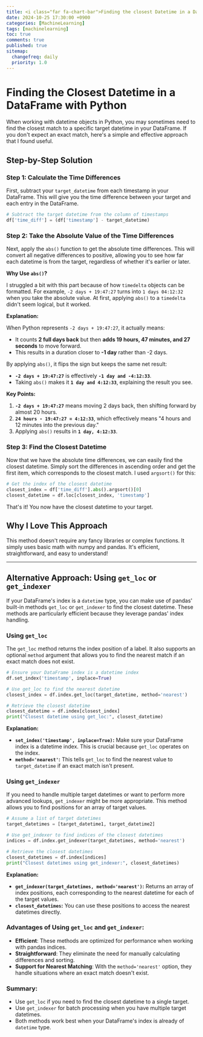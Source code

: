 ```yaml
---
title: <i class="far fa-chart-bar">Finding the closest Datetime in a DataFrame with Python</i>
date: 2024-10-25 17:30:00 +0900
categories: [MachineLearning]
tags: [machinelearning]
toc: true
comments: true
published: true
sitemap:
  changefreq: daily
  priority: 1.0
---
```


# Finding the Closest Datetime in a DataFrame with Python

When working with datetime objects in Python, you may sometimes need to find the closest match to a specific target datetime in your DataFrame. If you don't expect an exact match, here's a simple and effective approach that I found useful.

## Step-by-Step Solution

### Step 1: Calculate the Time Differences

First, subtract your `target_datetime` from each timestamp in your DataFrame. This will give you the time difference between your target and each entry in the DataFrame.

```python
# Subtract the target datetime from the column of timestamps
df['time_diff'] = (df['timestamp'] - target_datetime)
```

### Step 2: Take the Absolute Value of the Time Differences

Next, apply the `abs()` function to get the absolute time differences. This will convert all negative differences to positive, allowing you to see how far each datetime is from the target, regardless of whether it's earlier or later.

**Why Use `abs()`?**

I struggled a bit with this part because of how `timedelta` objects can be formatted. For example, `-2 days + 19:47:27` turns into `1 days 04:12:32` when you take the absolute value. At first, applying `abs()` to a `timedelta` didn't seem logical, but it worked.

**Explanation:**

When Python represents `-2 days + 19:47:27`, it actually means:
- It counts **2 full days back** but then **adds 19 hours, 47 minutes, and 27 seconds** to move forward. 
- This results in a duration closer to **-1 day** rather than -2 days.

By applying `abs()`, it flips the sign but keeps the same net result:
- **`-2 days + 19:47:27`** is effectively **`-1 day and -4:12:33`**.
- Taking `abs()` makes it **`1 day and 4:12:33`**, explaining the result you see.

**Key Points:**
1. **`-2 days + 19:47:27`** means moving 2 days back, then shifting forward by almost 20 hours.
2. **`24 hours - 19:47:27 = 4:12:33`**, which effectively means "4 hours and 12 minutes into the previous day."
3. Applying `abs()` results in **`1 day, 4:12:33`**.

### Step 3: Find the Closest Datetime

Now that we have the absolute time differences, we can easily find the closest datetime. Simply sort the differences in ascending order and get the first item, which corresponds to the closest match. I used `argsort()` for this:

```python
# Get the index of the closest datetime
closest_index = df['time_diff'].abs().argsort()[0]
closest_datetime = df.loc[closest_index, 'timestamp']
```

That's it! You now have the closest datetime to your target.

## Why I Love This Approach

This method doesn't require any fancy libraries or complex functions. It simply uses basic math with numpy and pandas. It's efficient, straightforward, and easy to understand!

---

## Alternative Approach: Using `get_loc` or `get_indexer`

If your DataFrame's index is a `datetime` type, you can make use of pandas' built-in methods `get_loc` or `get_indexer` to find the closest datetime. These methods are particularly efficient because they leverage pandas' index handling.

### Using `get_loc`

The `get_loc` method returns the index position of a label. It also supports an optional `method` argument that allows you to find the nearest match if an exact match does not exist.

```python
# Ensure your DataFrame index is a datetime index
df.set_index('timestamp', inplace=True)

# Use get_loc to find the nearest datetime
closest_index = df.index.get_loc(target_datetime, method='nearest')

# Retrieve the closest datetime
closest_datetime = df.index[closest_index]
print("Closest datetime using get_loc:", closest_datetime)
```

**Explanation:**
- **`set_index('timestamp', inplace=True)`:** Make sure your DataFrame index is a datetime index. This is crucial because `get_loc` operates on the index.
- **`method='nearest'`:** This tells `get_loc` to find the nearest value to `target_datetime` if an exact match isn't present.

### Using `get_indexer`

If you need to handle multiple target datetimes or want to perform more advanced lookups, `get_indexer` might be more appropriate. This method allows you to find positions for an array of target values.

```python
# Assume a list of target datetimes
target_datetimes = [target_datetime1, target_datetime2]

# Use get_indexer to find indices of the closest datetimes
indices = df.index.get_indexer(target_datetimes, method='nearest')

# Retrieve the closest datetimes
closest_datetimes = df.index[indices]
print("Closest datetimes using get_indexer:", closest_datetimes)
```

**Explanation:**
- **`get_indexer(target_datetimes, method='nearest')`:** Returns an array of index positions, each corresponding to the nearest datetime for each of the target values.
- **`closest_datetimes`:** You can use these positions to access the nearest datetimes directly.

### Advantages of Using `get_loc` and `get_indexer`:
- **Efficient**: These methods are optimized for performance when working with pandas indices.
- **Straightforward**: They eliminate the need for manually calculating differences and sorting.
- **Support for Nearest Matching**: With the `method='nearest'` option, they handle situations where an exact match doesn't exist.

### Summary:
- Use `get_loc` if you need to find the closest datetime to a single target.
- Use `get_indexer` for batch processing when you have multiple target datetimes.
- Both methods work best when your DataFrame's index is already of `datetime` type.